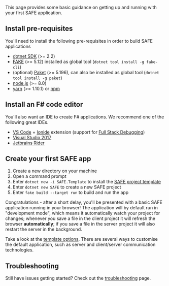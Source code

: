 This page provides some basic guidance on getting up and running with your first SAFE application.

## Install pre-requisites

You'll need to install the following pre-requisites in order to build SAFE applications

* [dotnet SDK](https://dotnet.microsoft.com/download) (>= 2.2)
* [FAKE](https://fake.build/) (>= 5.12) installed as global tool (`dotnet tool install -g fake-cli`)
* (optional) [Paket](https://fsprojects.github.io/Paket) (>= 5.196), can also be installed as global tool (`dotnet tool install -g paket`)
* [node.js](https://nodejs.org/) (>= 8.0)
* [yarn](https://yarnpkg.com/) (>= 1.10.1) or [npm](https://www.npmjs.com/)

## Install an F# code editor

You'll also want an IDE to create F# applications. We recommend one of the following great IDEs.

* [VS Code](https://code.visualstudio.com/) + [Ionide](https://github.com/ionide/ionide-vscode-fsharp) extension (support for [Full Stack Debugging](feature-debugging.md))
* [Visual Studio 2017](https://www.visualstudio.com/downloads/)
* [Jetbrains Rider](https://www.jetbrains.com/rider/)

## Create your first SAFE app

1. Create a new directory on your machine
2. Open a command prompt
3. Enter `dotnet new -i SAFE.Template` to install the [SAFE project template](template-overview.md)
4. Enter `dotnet new SAFE` to create a new SAFE project
5. Enter `fake build --target run` to build and run the app

Congratulations - after a short delay, you'll be presented with a basic SAFE application running in your browser! The application will by default run in "development mode", which means it automatically watch your project for changes; whenever you save a file in the client project it will refresh the browser **automatically**; if you save a file in the server project it will also restart the server in the background.

Take a look at the [template options](template-overview.md#template-options). There are several ways to customise the default application, such as server and client/server communication technologies.

## Troubleshooting
Still have issues getting started? Check out the [troubleshooting](faq-troubleshooting.md) page.
